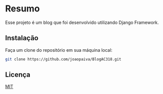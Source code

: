 # Resumo

Esse projeto é um blog que foi desenvolvido utilizando Django Framework.

## Instalação

Faça um clone do repositório em sua máquina local:

```bash
git clone https://github.com/joaopaiva/BlogAC318.git
```

## Licença
[MIT](https://choosealicense.com/licenses/mit/)

